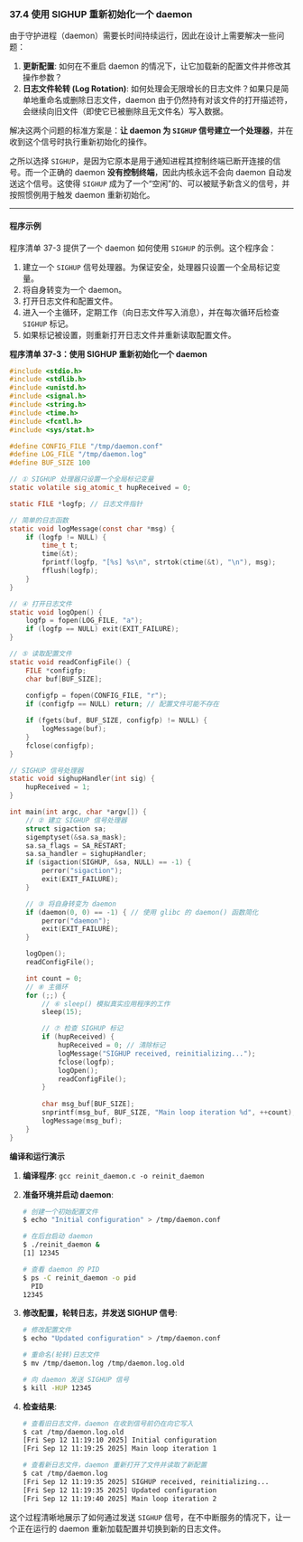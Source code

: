 ### **37.4 使用 SIGHUP 重新初始化一个 daemon**

由于守护进程（daemon）需要长时间持续运行，因此在设计上需要解决一些问题：

1.  **更新配置**: 如何在不重启 daemon 的情况下，让它加载新的配置文件并修改其操作参数？
2.  **日志文件轮转 (Log Rotation)**: 如何处理会无限增长的日志文件？如果只是简单地重命名或删除日志文件，daemon 由于仍然持有对该文件的打开描述符，会继续向旧文件（即使它已被删除且无文件名）写入数据。

解决这两个问题的标准方案是：**让 daemon 为 `SIGHUP` 信号建立一个处理器**，并在收到这个信号时执行重新初始化的操作。

之所以选择 `SIGHUP`，是因为它原本是用于通知进程其控制终端已断开连接的信号。而一个正确的 daemon **没有控制终端**，因此内核永远不会向 daemon 自动发送这个信号。这使得 `SIGHUP` 成为了一个“空闲”的、可以被赋予新含义的信号，并按照惯例用于触发 daemon 重新初始化。

-----

#### **程序示例**

程序清单 37-3 提供了一个 daemon 如何使用 `SIGHUP` 的示例。这个程序会：

1.  建立一个 `SIGHUP` 信号处理器。为保证安全，处理器只设置一个全局标记变量。
2.  将自身转变为一个 daemon。
3.  打开日志文件和配置文件。
4.  进入一个主循环，定期工作（向日志文件写入消息），并在每次循环后检查 `SIGHUP` 标记。
5.  如果标记被设置，则重新打开日志文件并重新读取配置文件。

**程序清单 37-3：使用 SIGHUP 重新初始化一个 daemon**

```c
#include <stdio.h>
#include <stdlib.h>
#include <unistd.h>
#include <signal.h>
#include <string.h>
#include <time.h>
#include <fcntl.h>
#include <sys/stat.h>

#define CONFIG_FILE "/tmp/daemon.conf"
#define LOG_FILE "/tmp/daemon.log"
#define BUF_SIZE 100

// ① SIGHUP 处理器只设置一个全局标记变量
static volatile sig_atomic_t hupReceived = 0;

static FILE *logfp; // 日志文件指针

// 简单的日志函数
static void logMessage(const char *msg) {
    if (logfp != NULL) {
        time_t t;
        time(&t);
        fprintf(logfp, "[%s] %s\n", strtok(ctime(&t), "\n"), msg);
        fflush(logfp);
    }
}

// ④ 打开日志文件
static void logOpen() {
    logfp = fopen(LOG_FILE, "a");
    if (logfp == NULL) exit(EXIT_FAILURE);
}

// ⑤ 读取配置文件
static void readConfigFile() {
    FILE *configfp;
    char buf[BUF_SIZE];
    
    configfp = fopen(CONFIG_FILE, "r");
    if (configfp == NULL) return; // 配置文件可能不存在

    if (fgets(buf, BUF_SIZE, configfp) != NULL) {
        logMessage(buf);
    }
    fclose(configfp);
}

// SIGHUP 信号处理器
static void sighupHandler(int sig) {
    hupReceived = 1;
}

int main(int argc, char *argv[]) {
    // ② 建立 SIGHUP 信号处理器
    struct sigaction sa;
    sigemptyset(&sa.sa_mask);
    sa.sa_flags = SA_RESTART;
    sa.sa_handler = sighupHandler;
    if (sigaction(SIGHUP, &sa, NULL) == -1) {
        perror("sigaction");
        exit(EXIT_FAILURE);
    }

    // ③ 将自身转变为 daemon
    if (daemon(0, 0) == -1) { // 使用 glibc 的 daemon() 函数简化
        perror("daemon");
        exit(EXIT_FAILURE);
    }

    logOpen();
    readConfigFile();

    int count = 0;
    // ⑧ 主循环
    for (;;) {
        // ⑥ sleep() 模拟真实应用程序的工作
        sleep(15);

        // ⑦ 检查 SIGHUP 标记
        if (hupReceived) {
            hupReceived = 0; // 清除标记
            logMessage("SIGHUP received, reinitializing...");
            fclose(logfp);
            logOpen();
            readConfigFile();
        }
        
        char msg_buf[BUF_SIZE];
        snprintf(msg_buf, BUF_SIZE, "Main loop iteration %d", ++count);
        logMessage(msg_buf);
    }
}
```

**编译和运行演示**

1.  **编译程序**: `gcc reinit_daemon.c -o reinit_daemon`

2.  **准备环境并启动 daemon**:

    ```bash
    # 创建一个初始配置文件
    $ echo "Initial configuration" > /tmp/daemon.conf

    # 在后台启动 daemon
    $ ./reinit_daemon &
    [1] 12345

    # 查看 daemon 的 PID
    $ ps -C reinit_daemon -o pid
      PID
    12345
    ```

3.  **修改配置，轮转日志，并发送 SIGHUP 信号**:

    ```bash
    # 修改配置文件
    $ echo "Updated configuration" > /tmp/daemon.conf

    # 重命名(轮转)日志文件
    $ mv /tmp/daemon.log /tmp/daemon.log.old

    # 向 daemon 发送 SIGHUP 信号
    $ kill -HUP 12345
    ```

4.  **检查结果**:

    ```bash
    # 查看旧日志文件，daemon 在收到信号前仍在向它写入
    $ cat /tmp/daemon.log.old
    [Fri Sep 12 11:19:10 2025] Initial configuration
    [Fri Sep 12 11:19:25 2025] Main loop iteration 1

    # 查看新日志文件，daemon 重新打开了文件并读取了新配置
    $ cat /tmp/daemon.log
    [Fri Sep 12 11:19:35 2025] SIGHUP received, reinitializing...
    [Fri Sep 12 11:19:35 2025] Updated configuration
    [Fri Sep 12 11:19:40 2025] Main loop iteration 2
    ```

这个过程清晰地展示了如何通过发送 `SIGHUP` 信号，在不中断服务的情况下，让一个正在运行的 daemon 重新加载配置并切换到新的日志文件。